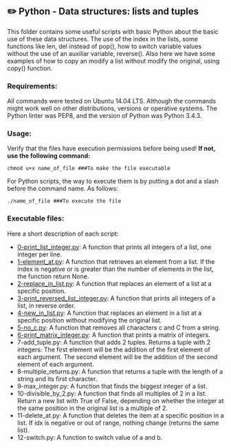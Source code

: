 ## :pencil2: Python - Data structures: lists and tuples

This folder contains some useful scripts with basic Python  about the basic use of these data structures. The use of the index in the lists, some functions like len, del instead of pop(), how to switch variable values without the use of an auxiliar variable, reverse(). Also here we have some examples of how to copy an modify a list without modify the original, using copy() function.

### Requirements:
All commands were tested on Ubuntu 14.04 LTS. Although the commands might work well on other distributions, versions or operative systems. The Python linter was PEP8, and the version of Python was Python 3.4.3. 

### Usage:
Verify that the files have execution permissions before being used! **If not, use the following command:**

    chmod u+x name_of_file ###To make the file executable

For Python scripts, the way to execute them is by putting a dot and a slash before the command name. As follows:

    ./name_of_file ###To execute the file

### Executable files:

Here a short description of each script:

+ [0-print_list_integer.py](https://github.com/dmhenaopa/holbertonschool-higher_level_programming/blob/master/0x03-python-data_structures/0-print_list_integer.py): A function that prints all integers of a list, one integer per line.
+ [1-element_at.py](1-element_at.py): A function that retrieves an element from a list. If the index is negative or is greater than the number of elements in the list, the function return None. 
+ [2-replace_in_list.py](https://github.com/dmhenaopa/holbertonschool-higher_level_programming/blob/master/0x03-python-data_structures/2-replace_in_list.py): A function that replaces an element of a list at a specific position.
+ [3-print_reversed_list_integer.py](https://github.com/dmhenaopa/holbertonschool-higher_level_programming/blob/master/0x03-python-data_structures/3-print_reversed_list_integer.py): A function that prints all integers of a list, in reverse order.
+ [4-new_in_list.py](https://github.com/dmhenaopa/holbertonschool-higher_level_programming/blob/master/0x03-python-data_structures/4-new_in_list.py): A function that replaces an element in a list at a specific position without modifying the original list.
+ [5-no_c.py](https://github.com/dmhenaopa/holbertonschool-higher_level_programming/blob/master/0x03-python-data_structures/5-no_c.py): A function that removes all characters c and C from a string.
+ [6-print_matrix_integer.py](https://github.com/dmhenaopa/holbertonschool-higher_level_programming/blob/master/0x03-python-data_structures/6-print_matrix_integer.py): A function that prints a matrix of integers.
+ 7-add_tuple.py: A function that adds 2 tuples. Returns a tuple with 2 integers: The first element will be the addition of the first element of each argument. The second element will be the addition of the second element of each argument.
+ 8-multiple_returns.py: A function that returns a tuple with the length of a string and its first character.
+ 9-max_integer.py: A function that finds the biggest integer of a list.
+ 10-divisible_by_2.py: A function that finds all multiples of 2 in a list. Return a new list with True of False, depending on whether the integer at the same position in the original list is a multiple of 2.
+ 11-delete_at.py: A function that deletes the item at a specific position in a list. If idx is negative or out of range, nothing change (returns the same list).
+ 12-switch.py: A function to switch value of a and b.
<!--stackedit_data:
eyJoaXN0b3J5IjpbOTg0MTAzNTM1XX0=
-->